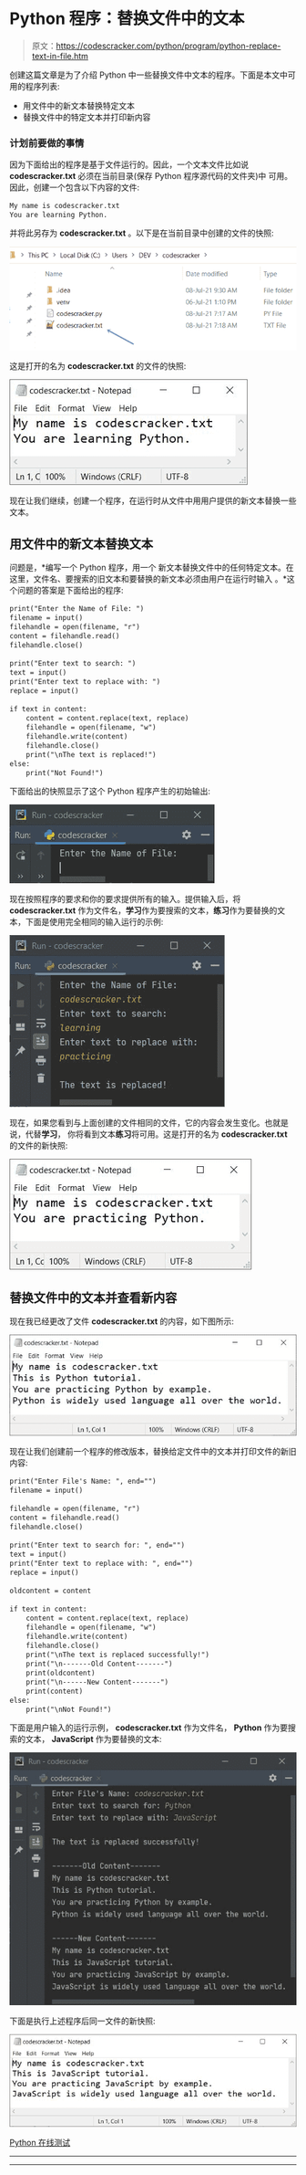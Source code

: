 # Python 程序：替换文件中的文本

> 原文：<https://codescracker.com/python/program/python-replace-text-in-file.htm>

创建这篇文章是为了介绍 Python 中一些替换文件中文本的程序。下面是本文中可用的程序列表:

*   用文件中的新文本替换特定文本
*   替换文件中的特定文本并打印新内容

### 计划前要做的事情

因为下面给出的程序是基于文件运行的。因此，一个文本文件比如说 **codescracker.txt** 必须在当前目录(保存 Python 程序源代码的文件夹)中 可用。因此，创建一个包含以下内容的文件:

```
My name is codescracker.txt
You are learning Python.
```

并将此另存为 **codescracker.txt** 。以下是在当前目录中创建的文件的快照:

![python replace text in file](img/87a6d762bbc1c1a446b5c0d568443e70.png)

这是打开的名为 **codescracker.txt** 的文件的快照:

![python file replace text program](img/5acc6d4f2bec6fa33eb0998a69fbdeba.png)

现在让我们继续，创建一个程序，在运行时从文件中用用户提供的新文本替换一些文本。

## 用文件中的新文本替换文本

问题是，*编写一个 Python 程序，用一个 新文本替换文件中的任何特定文本。在这里，文件名、要搜索的旧文本和要替换的新文本必须由用户在运行时输入 。*这个问题的答案是下面给出的程序:

```
print("Enter the Name of File: ")
filename = input()
filehandle = open(filename, "r")
content = filehandle.read()
filehandle.close()

print("Enter text to search: ")
text = input()
print("Enter text to replace with: ")
replace = input()

if text in content:
    content = content.replace(text, replace)
    filehandle = open(filename, "w")
    filehandle.write(content)
    filehandle.close()
    print("\nThe text is replaced!")
else:
    print("Not Found!")
```

下面给出的快照显示了这个 Python 程序产生的初始输出:

![replace text in file python](img/92e23ea6bab4130521d9aa59796712cb.png)

现在按照程序的要求和你的要求提供所有的输入。提供输入后，将 **codescracker.txt** 作为文件名，**学习**作为要搜索的文本，**练习**作为要替换的文本，下面是使用完全相同的输入运行的示例:

![python program replace text in file](img/2a73100b92fbdf19b2a61ecfa06d1d0a.png)

现在，如果您看到与上面创建的文件相同的文件，它的内容会发生变化。也就是说，代替**学习**， 你将看到文本**练习**将可用。这是打开的名为 **codescracker.txt** 的文件的新快照:

![replace text from file python file](img/e77bcf0adde2698a778fbfe359c2a32e.png)

## 替换文件中的文本并查看新内容

现在我已经更改了文件 **codescracker.txt** 的内容，如下图所示:

![python replace old text with new in file](img/b1ac7d2bf0966001d70c36e6271b59d3.png)

现在让我们创建前一个程序的修改版本，替换给定文件中的文本并打印文件的新旧内容:

```
print("Enter File's Name: ", end="")
filename = input()

filehandle = open(filename, "r")
content = filehandle.read()
filehandle.close()

print("Enter text to search for: ", end="")
text = input()
print("Enter text to replace with: ", end="")
replace = input()

oldcontent = content

if text in content:
    content = content.replace(text, replace)
    filehandle = open(filename, "w")
    filehandle.write(content)
    filehandle.close()
    print("\nThe text is replaced successfully!")
    print("\n-------Old Content-------")
    print(oldcontent)
    print("\n------New Content-------")
    print(content)
else:
    print("\nNot Found!")
```

下面是用户输入的运行示例， **codescracker.txt** 作为文件名， **Python** 作为要搜索的文本， **JavaScript** 作为要替换的文本:

![python replace text in file](img/e4757d96cdac4b2dfdd1fcfb31cd1686.png)

下面是执行上述程序后同一文件的新快照:

![replace text with new text python file](img/32220995d29e6d7d6b545c81cbae3983.png)

[Python 在线测试](/exam/showtest.php?subid=10)

* * *

* * *